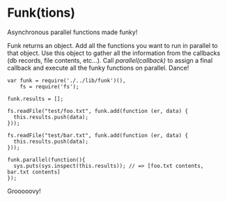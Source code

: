 # Funk(tions)

Asynchronous parallel functions made funky!

Funk returns an object.
Add all the functions you want to run in parallel to that object.
Use this object to gather all the information from the callbacks (db records, file contents, etc...).
Call _parallel(callback)_ to assign a final callback and execute all the funky functions on parallel.
Dance!

    var funk = require('./../lib/funk')(),
        fs = require('fs');

    funk.results = [];

    fs.readFile("test/foo.txt", funk.add(function (er, data) {
      this.results.push(data);
    }));

    fs.readFile("test/bar.txt", funk.add(function (er, data) {
      this.results.push(data);
    }));

    funk.parallel(function(){
      sys.puts(sys.inspect(this.results)); // => [foo.txt contents, bar.txt contents]
    });

Grooooovy!
